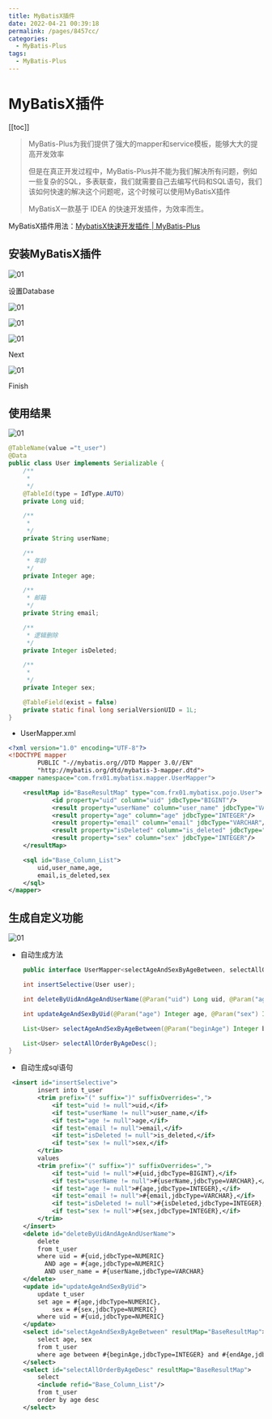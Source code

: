 ```yaml
---
title: MyBatisX插件
date: 2022-04-21 00:39:18
permalink: /pages/8457cc/
categories:
  - MyBatis-Plus
tags:
  - MyBatis-Plus
---
```

# MyBatisX插件

[[toc]]

> MyBatis-Plus为我们提供了强大的mapper和service模板，能够大大的提高开发效率
>
> 但是在真正开发过程中，MyBatis-Plus并不能为我们解决所有问题，例如一些复杂的SQL，多表联查，我们就需要自己去编写代码和SQL语句，我们该如何快速的解决这个问题呢，这个时候可以使用MyBatisX插件
>
> MyBatisX一款基于 IDEA 的快速开发插件，为效率而生。

MyBatisX插件用法：[MybatisX快速开发插件 | MyBatis-Plus](https://baomidou.com/pages/ba5b24/)

## 安装MyBatisX插件

![01](https://cdn.staticaly.com/gh/xustudyxu/image-hosting@master/studynotes/MyBatis/Plus-images/08/01.png)

设置Database

![01](https://cdn.staticaly.com/gh/xustudyxu/image-hosting@master/studynotes/MyBatis/Plus-images/08/02.png)

![01](https://cdn.staticaly.com/gh/xustudyxu/image-hosting@master/studynotes/MyBatis/Plus-images/08/03.png)

![01](https://cdn.staticaly.com/gh/xustudyxu/image-hosting@master/studynotes/MyBatis/Plus-images/08/04.png)

Next

![01](https://cdn.staticaly.com/gh/xustudyxu/image-hosting@master/studynotes/MyBatis/Plus-images/08/05.png)

Finish

## 使用结果

![01](https://cdn.staticaly.com/gh/xustudyxu/image-hosting@master/studynotes/MyBatis/Plus-images/08/06.png)

```java
@TableName(value ="t_user")
@Data
public class User implements Serializable {
    /**
     * 
     */
    @TableId(type = IdType.AUTO)
    private Long uid;

    /**
     * 
     */
    private String userName;

    /**
     * 年龄
     */
    private Integer age;

    /**
     * 邮箱
     */
    private String email;

    /**
     * 逻辑删除
     */
    private Integer isDeleted;

    /**
     * 
     */
    private Integer sex;

    @TableField(exist = false)
    private static final long serialVersionUID = 1L;
}
```

+ UserMapper.xml

```xml
<?xml version="1.0" encoding="UTF-8"?>
<!DOCTYPE mapper
        PUBLIC "-//mybatis.org//DTD Mapper 3.0//EN"
        "http://mybatis.org/dtd/mybatis-3-mapper.dtd">
<mapper namespace="com.frx01.mybatisx.mapper.UserMapper">

    <resultMap id="BaseResultMap" type="com.frx01.mybatisx.pojo.User">
            <id property="uid" column="uid" jdbcType="BIGINT"/>
            <result property="userName" column="user_name" jdbcType="VARCHAR"/>
            <result property="age" column="age" jdbcType="INTEGER"/>
            <result property="email" column="email" jdbcType="VARCHAR"/>
            <result property="isDeleted" column="is_deleted" jdbcType="INTEGER"/>
            <result property="sex" column="sex" jdbcType="INTEGER"/>
    </resultMap>

    <sql id="Base_Column_List">
        uid,user_name,age,
        email,is_deleted,sex
    </sql>
</mapper>
```

## 生成自定义功能

![01](https://cdn.staticaly.com/gh/xustudyxu/image-hosting@master/studynotes/MyBatis/Plus-images/08/07.png)

+ 自动生成方法

```java
	public interface UserMapper<selectAgeAndSexByAgeBetween, selectAllOrderByAgeDesc> extends BaseMapper<User> {

    int insertSelective(User user);

    int deleteByUidAndAgeAndUserName(@Param("uid") Long uid, @Param("age") Integer age, @Param("userName") String userName);

    int updateAgeAndSexByUid(@Param("age") Integer age, @Param("sex") Integer sex, @Param("uid") Long uid);

    List<User> selectAgeAndSexByAgeBetween(@Param("beginAge") Integer beginAge, @Param("endAge") Integer endAge);

    List<User> selectAllOrderByAgeDesc();
}
```

+ 自动生成sql语句

```xml
 <insert id="insertSelective">
        insert into t_user
        <trim prefix="(" suffix=")" suffixOverrides=",">
            <if test="uid != null">uid,</if>
            <if test="userName != null">user_name,</if>
            <if test="age != null">age,</if>
            <if test="email != null">email,</if>
            <if test="isDeleted != null">is_deleted,</if>
            <if test="sex != null">sex,</if>
        </trim>
        values
        <trim prefix="(" suffix=")" suffixOverrides=",">
            <if test="uid != null">#{uid,jdbcType=BIGINT},</if>
            <if test="userName != null">#{userName,jdbcType=VARCHAR},</if>
            <if test="age != null">#{age,jdbcType=INTEGER},</if>
            <if test="email != null">#{email,jdbcType=VARCHAR},</if>
            <if test="isDeleted != null">#{isDeleted,jdbcType=INTEGER},</if>
            <if test="sex != null">#{sex,jdbcType=INTEGER},</if>
        </trim>
    </insert>
    <delete id="deleteByUidAndAgeAndUserName">
        delete
        from t_user
        where uid = #{uid,jdbcType=NUMERIC}
          AND age = #{age,jdbcType=NUMERIC}
          AND user_name = #{userName,jdbcType=VARCHAR}
    </delete>
    <update id="updateAgeAndSexByUid">
        update t_user
        set age = #{age,jdbcType=NUMERIC},
            sex = #{sex,jdbcType=NUMERIC}
        where uid = #{uid,jdbcType=NUMERIC}
    </update>
    <select id="selectAgeAndSexByAgeBetween" resultMap="BaseResultMap">
        select age, sex
        from t_user
        where age between #{beginAge,jdbcType=INTEGER} and #{endAge,jdbcType=INTEGER}
    </select>
    <select id="selectAllOrderByAgeDesc" resultMap="BaseResultMap">
        select
        <include refid="Base_Column_List"/>
        from t_user
        order by age desc
    </select>
```

